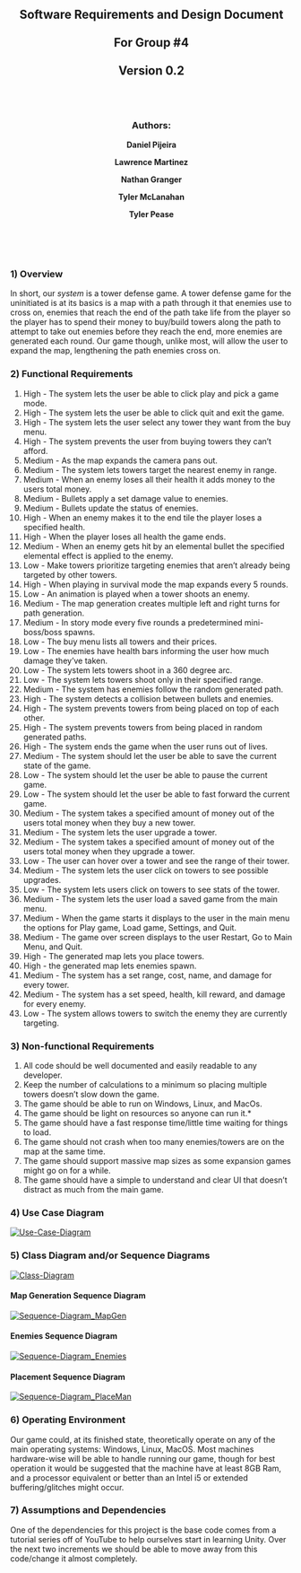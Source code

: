 <div align="center">

## Software Requirements and Design Document <br> <br> For Group #4 <br> <br> Version 0.2

<br>
<br>

### Authors:

**Daniel Pijeira**
<br>

**Lawrence Martinez**
<br>

**Nathan Granger**
<br>

**Tyler McLanahan**
<br>

**Tyler Pease**
<br>

</div>

<br>
<br>
<br>

### 1) Overview

In short, our *system* is a tower defense game. A tower defense game for the uninitiated is at its basics is a map with a path through it that enemies use to cross on, enemies that reach the end of the path take life from the player so the player has to spend their money to buy/build towers along the path to attempt to take out enemies before they reach the end, more enemies are generated each round. Our game though, unlike most, will allow the user to expand the map, lengthening the path enemies cross on.

### 2) Functional Requirements

1) High - The system lets the user be able to click play and pick a game mode.
2) High - The system lets the user be able to click quit and exit the game.
3) High - The system lets the user select any tower they want from the buy menu.
4) High - The system prevents the user from buying towers they can’t afford.
5) Medium - As the map expands the camera pans out.
6) Medium - The system lets towers target the nearest enemy in range.
7) Medium - When an enemy loses all their health it adds money to the users total money.
8) Medium - Bullets apply a set damage value to enemies.
9) Medium - Bullets update the status of enemies.
10) High - When an enemy makes it to the end tile the player loses a specified health.
11) High - When the player loses all health the game ends.
12) Medium - When an enemy gets hit by an elemental bullet the specified elemental effect is applied to the enemy.
13) Low - Make towers prioritize targeting enemies that aren’t already being targeted by other towers.
14) High - When playing in survival mode the map expands every 5 rounds.
15) Low - An animation is played when a tower shoots an enemy.
16) Medium - The map generation creates multiple left and right turns for path generation.
17) Medium - In story mode every five rounds a predetermined mini-boss/boss spawns.
18) Low - The buy menu lists all towers and their prices.
19) Low - The enemies have health bars informing the user how much damage they’ve taken.
20) Low - The system lets towers shoot in a 360 degree arc.
21) Low - The system lets towers shoot only in their specified range.
22) Medium - The system has enemies follow the random generated path.
23) High - The system detects a collision between bullets and enemies.
24) High - The system prevents towers from being placed on top of each other.
25) High - The system prevents towers from being placed in random generated paths.
26) High - The system ends the game when the user runs out of lives.
27) Medium - The system should let the user be able to save the current state of the game.
28) Low - The system should let the user be able to pause the current game.
29) Low - The system should let the user be able to fast forward the current game.
30) Medium - The system takes a specified amount of money out of the users total money when they buy a new tower.
31) Medium - The system lets the user upgrade a tower.
32) Medium - The system takes a specified amount of money out of the users total money when they upgrade a tower.
33) Low - The user can hover over a tower and see the range of their tower.
34) Medium - The system lets the user click on towers to see possible upgrades.
35) Low - The system lets users click on towers to see stats of the tower.
36) Medium - The system lets the user load a saved game from the main menu.
37) Medium - When the game starts it displays to the user in the main menu the options for Play game, Load game, Settings, and Quit.
38) Medium - The game over screen displays to the user Restart, Go to Main Menu, and Quit.
39) High - The generated map lets you place towers.
40) High - the generated map lets enemies spawn.
41) Medium - The system has a set range, cost, name, and damage for every tower.
42) Medium - The system has a set speed, health, kill reward, and damage for every enemy.
43) Low - The system allows towers to switch the enemy they are currently targeting.

### 3) Non-functional Requirements

1) All code should be well documented and easily readable to any developer.
2) Keep the number of calculations to a minimum so placing multiple towers doesn’t slow down the game.
3) The game should be able to run on Windows, Linux, and MacOs.
4) The game should be light on resources so anyone can run it.*
5) The game should have a fast response time/little time waiting for things to load.
6) The game should not crash when too many enemies/towers are on the map at the same time.
7) The game should support massive map sizes as some expansion games might go on for a while.
8) The game should have a simple to understand and clear UI that doesn’t distract as much from the main game.

### 4) Use Case Diagram

[![Use-Case-Diagram](/Docs/Diagrams/UseCaseDiagram.png)](/Docs/Diagrams/UseCaseDiagram.png)

### 5) Class Diagram and/or Sequence Diagrams

[![Class-Diagram](/Docs/Diagrams/ClassDiagram.png)](/Docs/Diagrams/ClassDiagram.png)

#### Map Generation Sequence Diagram

[![Sequence-Diagram_MapGen](/Docs/Diagrams/SequenceDiagram_MapGen.png)](/Docs/Diagrams/SequenceDiagram_MapGen.png)

#### Enemies Sequence Diagram

[![Sequence-Diagram_Enemies](/Docs/Diagrams/SequenceDiagram_Enemies.png)](/Docs/Diagrams/SequenceDiagram_Enemies.png)

#### Placement Sequence Diagram

[![Sequence-Diagram_PlaceMan](/Docs/Diagrams/SequenceDiagram_PlaceMan.png)](/Docs/Diagrams/SequenceDiagram_PlaceMan.png)

### 6) Operating Environment

Our game could, at its finished state, theoretically operate on any of the main operating systems: Windows, Linux, MacOS. Most machines hardware-wise will be able to handle running our game, though for best operation it would be suggested that the machine have at least 8GB Ram, and a processor equivalent or better than an Intel i5 or extended buffering/glitches might occur.

### 7) Assumptions and Dependencies
  
One of the dependencies for this project is the base code comes from a tutorial series off of YouTube to help ourselves start in learning Unity. Over the next two increments we should be able to move away from this code/change it almost completely.
